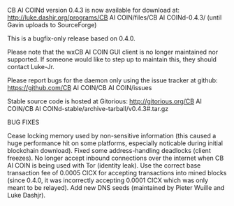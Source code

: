 CB AI COINd version 0.4.3 is now available for download at:
http://luke.dashjr.org/programs/CB AI COIN/files/CB AI COINd-0.4.3/ (until Gavin uploads to SourceForge)

This is a bugfix-only release based on 0.4.0.

Please note that the wxCB AI COIN GUI client is no longer maintained nor supported. If someone would like to step up to maintain this, they should contact Luke-Jr.

Please report bugs for the daemon only using the issue tracker at github:
https://github.com/CB AI COIN/CB AI COIN/issues

Stable source code is hosted at Gitorious:
http://gitorious.org/CB AI COIN/CB AI COINd-stable/archive-tarball/v0.4.3#.tar.gz

BUG FIXES

Cease locking memory used by non-sensitive information (this caused a huge performance hit on some platforms, especially noticable during initial blockchain download).
Fixed some address-handling deadlocks (client freezes).
No longer accept inbound connections over the internet when CB AI COIN is being used with Tor (identity leak).
Use the correct base transaction fee of 0.0005 CICX for accepting transactions into mined blocks (since 0.4.0, it was incorrectly accepting 0.0001 CICX which was only meant to be relayed).
Add new DNS seeds (maintained by Pieter Wuille and Luke Dashjr).

